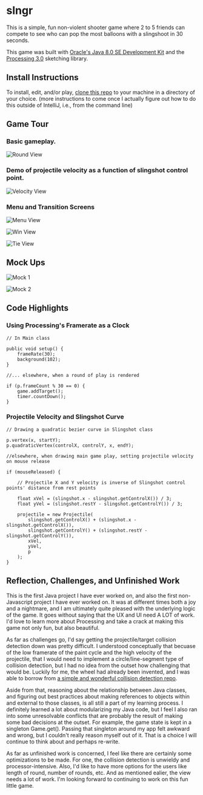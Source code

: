 # slngr

This is a simple, fun non-violent shooter game where 2 to 5 friends can compete to see who can pop the most balloons with a slingshoot in 30 seconds.

This game was built with [Oracle's Java 8.0 SE Development Kit](http://www.oracle.com/technetwork/java/javase/downloads/jdk8-downloads-2133151.html) and the [Processing 3.0](https://processing.org/) sketching library.

## Install Instructions

To install, edit, and/or play, [clone this repo](https://help.github.com/articles/cloning-a-repository/) to your machine in a directory of your choice. (more instructions to come once I actually figure out how to do this outside of IntelliJ, i.e., from the command line)

## Game Tour

### Basic gameplay.

![Round View](/img/round_view.gif)

### Demo of projectile velocity as a function of slingshot control point.

![Velocity View](/img/velocity_view.gif)

### Menu and Transition Screens

![Menu View](/img/menu_view.jpg)

![Win View](/img/win_view.jpg)

![Tie View](/img/tie_view.jpg)

## Mock Ups

![Mock 1](/img/mocks1.jpg)

![Mock 2](/img/mocks2.jpg)

## Code Highlights

### Using Processing's Framerate as a Clock

```
// In Main class

public void setup() {
    frameRate(30);
    background(102);
}

//... elsewhere, when a round of play is rendered

if (p.frameCount % 30 == 0) {
    game.addTarget();
    timer.countDown();
}
```

### Projectile Velocity and Slingshot Curve

```
// Drawing a quadratic bezier curve in Slingshot class

p.vertex(x, startY);
p.quadraticVertex(controlX, controlY, x, endY);

//elsewhere, when drawing main game play, setting projectile velocity on mouse release

if (mouseReleased) {

    // Projectile X and Y velocity is inverse of Slingshot control points' distance from rest points

    float xVel = (slingshot.x - slingshot.getControlX()) / 3;
    float yVel = (slingshot.restY - slingshot.getControlY()) / 3;

    projectile = new Projectile(
        slingshot.getControlX() + (slingshot.x - slingshot.getControlX()),
        slingshot.getControlY() + (slingshot.restY - slingshot.getControlY()),
        xVel,
        yVel,
        p
    );
}
```
## Reflection, Challenges, and Unfinished Work

This is the first Java project I have ever worked on, and also the first non-Javascript project I have ever worked on. It was at different times both a joy and a nightmare, and I am ultimately quite pleased with the underlying logic of the game. It goes without saying that the UX and UI need A LOT of work. I'd love to learn more about Processing and take a crack at making this game not only fun, but also beautiful.

As far as challenges go, I'd say getting the projectile/target collision detection down was pretty difficult. I understood conceptually that becuase of the low framerate of the paint cycle and the high velocity of the projectile, that I would need to implement a circle/line-segment type of collision detection, but I had no idea from the outset how challenging that would be. Luckily for me, the wheel had already been invented, and I was able to borrow from [a simple and wonderful collision detection repo](https://github.com/jeffThompson/CollisionDetectionFunctionsForProcessing/).

Aside from that, reasoning about the relationship between Java classes, and figuring out best practices about making references to objects within and external to those classes, is all still a part of my learning process. I definitely learned a lot about modularizing my Java code, but I feel I also ran into some unresolvable conflicts that are probably the result of making some bad decisions at the outset. For example, the game state is kept in a singleton Game.get(). Passing that singleton around my app felt awkward and wrong, but I couldn't really reason myself out of it. That is a choice I will continue to think about and perhaps re-write.

As far as unfinished work is concerned, I feel like there are certainly some optimizations to be made. For one, the collision detection is unwieldy and processor-intensive. Also, I'd like to have more options for the users like length of round, number of rounds, etc. And as mentioned ealier, the view needs a lot of work. I'm looking forward to continuing to work on this fun little game.